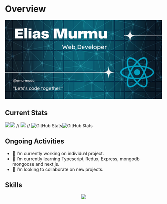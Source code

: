 # Overview
![An old rock in the desert](https://raw.githubusercontent.com/emurmudu/emurmudu/main/%40emurmu.png "Shiprock, New Mexico by Beau Rogers")

## Current Stats
![](http://github-profile-summary-cards.vercel.app/api/cards/profile-details?username=emurmudu&theme=prussian)![](http://github-profile-summary-cards.vercel.app/api/cards/productive-time?username=emurmudu&theme=prussian&utcOffset=8)
//
![](http://github-profile-summary-cards.vercel.app/api/cards/stats?username=emurmudu&theme=prussian)
//
![GitHub Stats](https://github-readme-stats.vercel.app/api?username=emurmudu&theme=prussian&show_icons=true&hide_border=true&count_private=true)![GitHub Stats](https://github-readme-streak-stats.herokuapp.com/?user=emurmudu&theme=prussian&hide_border=true)
## Ongoing Activities
- 🔭 I’m currently working on individual project. 
- 🌱 I’m currently learning Typescript, Redux, Express, mongodb mongoose and next js.
- 👯 I’m looking to collaborate on new projects.

## Skills
<p align="center">
  <a href="https://skillicons.dev">
    <img src="https://skillicons.dev/icons?i=react,tailwind,js,css,html,firebase,vscode,ps," />
  </a>
</p>
